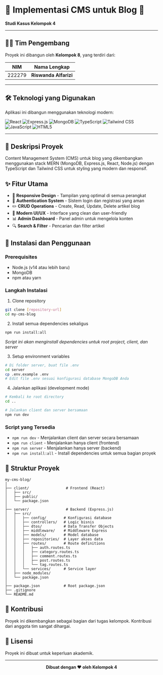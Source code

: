 # 🚀 Implementasi CMS untuk Blog 🚀

**Studi Kasus Kelompok 4**

---

## 👨‍💻 Tim Pengembang

Proyek ini dibangun oleh **Kelompok 8**, yang terdiri dari:

| NIM    | Nama Lengkap          |
| ------ | --------------------- |
| 222279 | **Riswanda Alfarizi** |

---

## 🛠️ Teknologi yang Digunakan

Aplikasi ini dibangun menggunakan teknologi modern:

![React](https://img.shields.io/badge/React-20232A?style=for-the-badge&logo=react&logoColor=61DAFB)
![Express.js](https://img.shields.io/badge/Express.js-000000?style=for-the-badge&logo=express&logoColor=white)
![MongoDB](https://img.shields.io/badge/MongoDB-4EA94B?style=for-the-badge&logo=mongodb&logoColor=white)
![TypeScript](https://img.shields.io/badge/TypeScript-3178C6?style=for-the-badge&logo=typescript&logoColor=white)
![Tailwind CSS](https://img.shields.io/badge/Tailwind_CSS-38B2AC?style=for-the-badge&logo=tailwind-css&logoColor=white)
![JavaScript](https://img.shields.io/badge/JavaScript-F7DF1E?style=for-the-badge&logo=javascript&logoColor=black)
![HTML5](https://img.shields.io/badge/HTML5-E34F26?style=for-the-badge&logo=html5&logoColor=white)

---

## 📝 Deskripsi Proyek

Content Management System (CMS) untuk blog yang dikembangkan menggunakan stack MERN (MongoDB, Express.js, React, Node.js) dengan TypeScript dan Tailwind CSS untuk styling yang modern dan responsif.

## ✨ Fitur Utama

- 📱 **Responsive Design** - Tampilan yang optimal di semua perangkat
- 🔐 **Authentication System** - Sistem login dan registrasi yang aman
- ✏️ **CRUD Operations** - Create, Read, Update, Delete artikel blog
- 🎨 **Modern UI/UX** - Interface yang clean dan user-friendly
- 📊 **Admin Dashboard** - Panel admin untuk mengelola konten
- 🔍 **Search & Filter** - Pencarian dan filter artikel

## 🚀 Instalasi dan Penggunaan

### Prerequisites

- Node.js (v14 atau lebih baru)
- MongoDB
- npm atau yarn

### Langkah Instalasi

1. Clone repository

```bash
git clone [repository-url]
cd my-cms-blog
```

2. Install semua dependencies sekaligus

```bash
npm run install:all
```

_Script ini akan menginstall dependencies untuk root project, client, dan server_

3. Setup environment variables

```bash
# Di folder server, buat file .env
cd server
cp .env.example .env
# Edit file .env sesuai konfigurasi database MongoDB Anda
```

4. Jalankan aplikasi (development mode)

```bash
# Kembali ke root directory
cd ..

# Jalankan client dan server bersamaan
npm run dev
```

### Script yang Tersedia

- `npm run dev` - Menjalankan client dan server secara bersamaan
- `npm run client` - Menjalankan hanya client (frontend)
- `npm run server` - Menjalankan hanya server (backend)
- `npm run install:all` - Install dependencies untuk semua bagian proyek

## 📁 Struktur Proyek

```
my-cms-blog/
│
├── client/                 # Frontend (React)
│   ├── src/
│   ├── public/
│   └── package.json
│
├── server/                 # Backend (Express.js)
│   ├── src/
│   │   ├── config/        # Konfigurasi database
│   │   ├── controllers/   # Logic bisnis
│   │   ├── dtos/          # Data Transfer Objects
│   │   ├── middleware/    # Middleware Express
│   │   ├── models/        # Model database
│   │   ├── repositories/  # Layer akses data
│   │   ├── routes/        # Route definitions
│   │   │   ├── auth.routes.ts
│   │   │   ├── category.routes.ts
│   │   │   ├── comment.routes.ts
│   │   │   ├── post.routes.ts
│   │   │   └── tag.routes.ts
│   │   └── services/      # Service layer
│   ├── node_modules/
│   └── package.json
│
├── package.json           # Root package.json
├── .gitignore
└── README.md
```

## 🤝 Kontribusi

Proyek ini dikembangkan sebagai bagian dari tugas kelompok. Kontribusi dari anggota tim sangat dihargai.

## 📄 Lisensi

Proyek ini dibuat untuk keperluan akademik.

---

<div align="center">
  <strong>Dibuat dengan ❤️ oleh Kelompok 4</strong>
</div>
